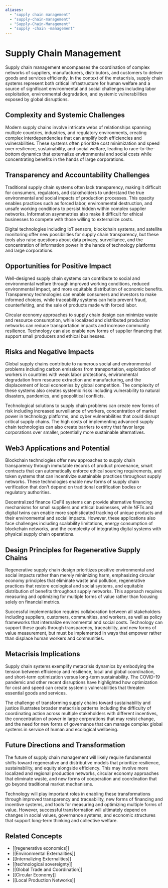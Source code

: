 ```yaml
---
aliases:
  - "supply chain management"
  - "supply-chain-management"
  - "Supply-Chain-Management"
  - "supply -chain -management"
---
```


# Supply Chain Management

Supply chain management encompasses the coordination of complex networks of suppliers, manufacturers, distributors, and customers to deliver goods and services efficiently. In the context of the metacrisis, supply chain systems represent both critical infrastructure for human welfare and a source of significant environmental and social challenges including labor exploitation, environmental degradation, and systemic vulnerabilities exposed by global disruptions.

## Complexity and Systemic Challenges

Modern supply chains involve intricate webs of relationships spanning multiple countries, industries, and regulatory environments, creating complex interdependencies that can amplify both efficiencies and vulnerabilities. These systems often prioritize cost minimization and speed over resilience, sustainability, and social welfare, leading to race-to-the-bottom dynamics that externalize environmental and social costs while concentrating benefits in the hands of large corporations.

## Transparency and Accountability Challenges

Traditional supply chain systems often lack transparency, making it difficult for consumers, regulators, and stakeholders to understand the true environmental and social impacts of production processes. This opacity enables practices such as forced labor, environmental destruction, and unsafe working conditions to persist hidden within complex supplier networks. Information asymmetries also make it difficult for ethical businesses to compete with those willing to externalize costs.

Digital technologies including IoT sensors, blockchain systems, and satellite monitoring offer new possibilities for supply chain transparency, but these tools also raise questions about data privacy, surveillance, and the concentration of information power in the hands of technology platforms and large corporations.

## Opportunities for Positive Impact

Well-designed supply chain systems can contribute to social and environmental welfare through improved working conditions, reduced environmental impact, and more equitable distribution of economic benefits. Transparency technologies can enable consumers and investors to make informed choices, while traceability systems can help prevent fraud, counterfeiting, and the sale of products made with forced labor.

Circular economy approaches to supply chain design can minimize waste and resource consumption, while localized and distributed production networks can reduce transportation impacts and increase community resilience. Technology can also enable new forms of supplier financing that support small producers and ethical businesses.

## Risks and Negative Impacts

Global supply chains contribute to numerous social and environmental problems including carbon emissions from transportation, exploitation of workers in countries with weak labor protections, environmental degradation from resource extraction and manufacturing, and the displacement of local economies by global competition. The complexity of these systems also creates systemic risks including vulnerability to natural disasters, pandemics, and geopolitical conflicts.

Technological solutions to supply chain problems can create new forms of risk including increased surveillance of workers, concentration of market power in technology platforms, and cyber vulnerabilities that could disrupt critical supply chains. The high costs of implementing advanced supply chain technologies can also create barriers to entry that favor large corporations over smaller, potentially more sustainable alternatives.

## Web3 Applications and Potential

Blockchain technologies offer new approaches to supply chain transparency through immutable records of product provenance, smart contracts that can automatically enforce ethical sourcing requirements, and token systems that can incentivize sustainable practices throughout supply networks. These technologies enable new forms of supply chain verification that don't depend on traditional certification bodies or regulatory authorities.

Decentralized finance (DeFi) systems can provide alternative financing mechanisms for small suppliers and ethical businesses, while NFTs and digital twins can enable more sophisticated tracking of unique products and their environmental and social impacts. However, these applications also face challenges including scalability limitations, energy consumption of blockchain networks, and the complexity of integrating digital systems with physical supply chain operations.

## Design Principles for Regenerative Supply Chains

Regenerative supply chain design prioritizes positive environmental and social impacts rather than merely minimizing harm, emphasizing circular economy principles that eliminate waste and pollution, regenerative practices that restore ecological and social systems, and equitable distribution of benefits throughout supply networks. This approach requires measuring and optimizing for multiple forms of value rather than focusing solely on financial metrics.

Successful implementation requires collaboration between all stakeholders including suppliers, customers, communities, and workers, as well as policy frameworks that internalize environmental and social costs. Technology can support these goals through transparency, traceability, and new forms of value measurement, but must be implemented in ways that empower rather than displace human workers and communities.

## Metacrisis Implications

Supply chain systems exemplify metacrisis dynamics by embodying the tension between efficiency and resilience, local and global coordination, and short-term optimization versus long-term sustainability. The COVID-19 pandemic and other recent disruptions have highlighted how optimization for cost and speed can create systemic vulnerabilities that threaten essential goods and services.

The challenge of transforming supply chains toward sustainability and justice illustrates broader metacrisis patterns including the difficulty of coordinating action across multiple stakeholders with different incentives, the concentration of power in large corporations that may resist change, and the need for new forms of governance that can manage complex global systems in service of human and ecological wellbeing.

## Future Directions and Transformation

The future of supply chain management will likely require fundamental shifts toward regenerative and distributive models that prioritize resilience, sustainability, and equity alongside efficiency. This may involve more localized and regional production networks, circular economy approaches that eliminate waste, and new forms of cooperation and coordination that go beyond traditional market mechanisms.

Technology will play important roles in enabling these transformations through improved transparency and traceability, new forms of financing and incentive systems, and tools for measuring and optimizing multiple forms of value. However, successful transformation will ultimately depend on changes in social values, governance systems, and economic structures that support long-term thinking and collective welfare.

## Related Concepts

- [[regenerative economics]]
- [[Environmental Externalities]]
- [[Internalizing Externalities]]
- [[technological sovereignty]]
- [[Global Trade and Coordination]]
- [[Circular Economy]]
- [[Local Production Networks]]